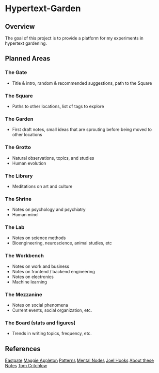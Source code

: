 # Hypertext-Garden

## Overview
The goal of this project is to provide a platform for my experiments in hypertext gardening.

## Planned Areas

### The Gate
- Title & intro, random & recommended suggestions, path to the Square

### The Square
- Paths to other locations, list of tags to explore

### The Garden
- First draft notes, small ideas that are sprouting before being moved to other locations

### The Grotto
- Natural observations, topics, and studies
- Human evolution

### The Library
- Meditations on art and culture

### The Shrine
- Notes on psychology and psychiatry
- Human mind

### The Lab
- Notes on science methods
- Bioengineering, neuroscience, animal studies, etc

### The Workbench
- Notes on work and business
- Notes on frontend / backend engineering
- Notes on electronics
- Machine learning

### The Mezzanine
- Notes on social phenomena
- Current events, social organization, etc.

### The Board (stats and figures)
- Trends in writing topics, frequency, etc.

## References
[Eastgate](https://www.eastgate.com/garden/Enter.html)
[Maggie Appleton](https://maggieappleton.com/garden)
[Patterns](https://gordonbrander.com/pattern)
[Mental Nodes](https://www.mentalnodes.com/)
[Joel Hooks](https://joelhooks.com/)
[About these Notes](https://notes.andymatuschak.org/About_these_notes)
[Tom Critchlow](https://tomcritchlow.com/wiki/)